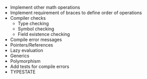 - Implement other math operations
- Implement requirement of braces to define order of operations
- Compiler checks
	- Type checking
	- Symbol checking
	- Field existence checking
- Compile error messages
- Pointers/References
- Lazy evaluation
- Generics
- Polymorphism
- Add tests for compile errors
- TYPESTATE
